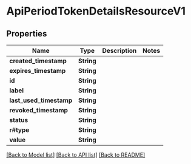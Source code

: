 # ApiPeriodTokenDetailsResourceV1

## Properties

Name | Type | Description | Notes
------------ | ------------- | ------------- | -------------
**created_timestamp** | **String** |  | 
**expires_timestamp** | **String** |  | 
**id** | **String** |  | 
**label** | **String** |  | 
**last_used_timestamp** | **String** |  | 
**revoked_timestamp** | **String** |  | 
**status** | **String** |  | 
**r#type** | **String** |  | 
**value** | **String** |  | 

[[Back to Model list]](../README.md#documentation-for-models) [[Back to API list]](../README.md#documentation-for-api-endpoints) [[Back to README]](../README.md)


